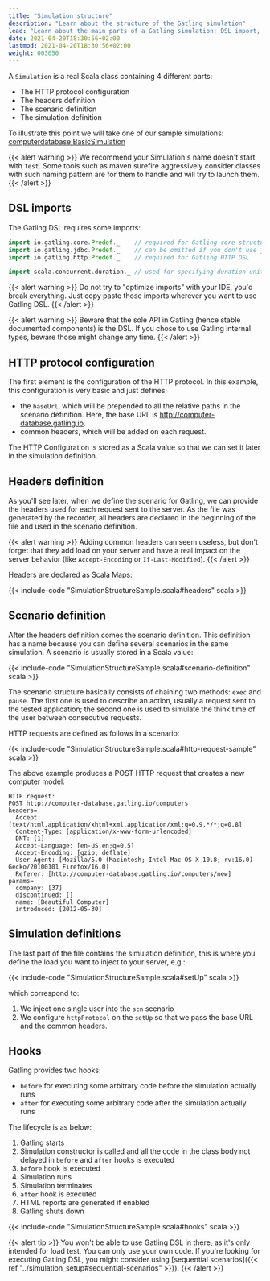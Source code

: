 ```yaml
---
title: "Simulation structure"
description: "Learn about the structure of the Gatling simulation"
lead: "Learn about the main parts of a Gatling simulation: DSL import, protocol configuration, headers definition, scenario definition, simulation definitions, hooks"
date: 2021-04-20T18:30:56+02:00
lastmod: 2021-04-20T18:30:56+02:00
weight: 003050
---
```


A `Simulation` is a real Scala class containing 4 different parts:

* The HTTP protocol configuration
* The headers definition
* The scenario definition
* The simulation definition

To illustrate this point we will take one of our sample simulations: [computerdatabase.BasicSimulation](https://github.com/gatling/gatling/blob/master/gatling-bundle/src/main/scala/computerdatabase/BasicSimulation.scala)

{{< alert warning >}}
We recommend your Simulation's name doesn't start with `Test`.
Some tools such as maven surefire aggressively consider classes with such naming pattern are for them to handle and will try to launch them.
{{< /alert >}}

## DSL imports

The Gatling DSL requires some imports:

```scala
import io.gatling.core.Predef._    // required for Gatling core structure DSL
import io.gatling.jdbc.Predef._    // can be omitted if you don't use jdbcFeeder
import io.gatling.http.Predef._    // required for Gatling HTTP DSL

import scala.concurrent.duration._ // used for specifying duration unit, eg "5 second"
```

{{< alert warning >}}
Do not try to "optimize imports" with your IDE, you'd break everything.
Just copy paste those imports wherever you want to use Gatling DSL.
{{< /alert >}}

{{< alert warning >}}
Beware that the sole API in Gatling (hence stable documented components) is the DSL.
If you chose to use Gatling internal types, beware those might change any time.
{{< /alert >}}

## HTTP protocol configuration

The first element is the configuration of the HTTP protocol.
In this example, this configuration is very basic and just defines:

* the `baseUrl`, which will be prepended to all the relative paths in the scenario definition.
  Here, the base URL is http://computer-database.gatling.io.
* common headers, which will be added on each request.

The HTTP Configuration is stored as a Scala value so that we can set it later in the simulation definition.

## Headers definition

As you'll see later, when we define the scenario for Gatling, we can provide the headers used for each request sent to the server.
As the file was generated by the recorder, all headers are declared in the beginning of the file and used in the scenario definition.

{{< alert warning >}}
Adding common headers can seem useless, but don't forget that they add load on your server and have a real impact on the server behavior (like `Accept-Encoding` or `If-Last-Modified`).
{{< /alert >}}

Headers are declared as Scala Maps:

{{< include-code "SimulationStructureSample.scala#headers" scala >}}

## Scenario definition

After the headers definition comes the scenario definition.
This definition has a name because you can define several scenarios in the same simulation.
A scenario is usually stored in a Scala value:

{{< include-code "SimulationStructureSample.scala#scenario-definition" scala >}}

The scenario structure basically consists of chaining two methods: `exec` and `pause`.
The first one is used to describe an action, usually a request sent to the tested application; the second one is used to simulate the think time of the user between consecutive requests.

HTTP requests are defined as follows in a scenario:

{{< include-code "SimulationStructureSample.scala#http-request-sample" scala >}}

The above example produces a POST HTTP request that creates a new computer model:

```
HTTP request:
POST http://computer-database.gatling.io/computers
headers=
  Accept: [text/html,application/xhtml+xml,application/xml;q=0.9,*/*;q=0.8]
  Content-Type: [application/x-www-form-urlencoded]
  DNT: [1]
  Accept-Language: [en-US,en;q=0.5]
  Accept-Encoding: [gzip, deflate]
  User-Agent: [Mozilla/5.0 (Macintosh; Intel Mac OS X 10.8; rv:16.0) Gecko/20100101 Firefox/16.0]
  Referer: [http://computer-database.gatling.io/computers/new]
params=
  company: [37]
  discontinued: []
  name: [Beautiful Computer]
  introduced: [2012-05-30]
```

## Simulation definitions

The last part of the file contains the simulation definition, this is where you define the load you want to inject to your server, e.g.:

{{< include-code "SimulationStructureSample.scala#setUp" scala >}}

which correspond to:

1. We inject one single user into the `scn` scenario
2. We configure `httpProtocol` on the `setUp` so that we pass the base URL and the common headers.

## Hooks

Gatling provides two hooks:

* `before` for executing some arbitrary code before the simulation actually runs
* `after` for executing some arbitrary code after the simulation actually runs

The lifecycle is as below:

1. Gatling starts
2. Simulation constructor is called and all the code in the class body not delayed in `before` and `after` hooks is executed
3. `before` hook is executed
4. Simulation runs
5. Simulation terminates
6. `after` hook is executed
7. HTML reports are generated if enabled
8. Gatling shuts down

{{< include-code "SimulationStructureSample.scala#hooks" scala >}}

{{< alert tip >}}
You won't be able to use Gatling DSL in there, as it's only intended for load test. You can only use your own code.
If you're looking for executing Gatling DSL, you might consider using [sequential scenarios]({{< ref "../simulation_setup#sequential-scenarios" >}}).
{{< /alert >}}

